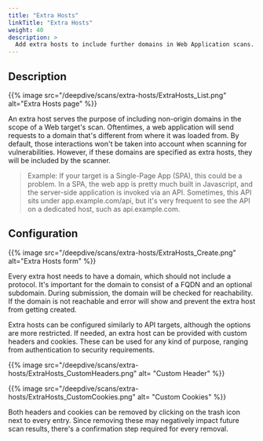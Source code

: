```yaml
---
title: "Extra Hosts"
linkTitle: "Extra Hosts"
weight: 40
description: >
  Add extra hosts to include further domains in Web Application scans.
---
```


## Description

{{% image src="/deepdive/scans/extra-hosts/ExtraHosts_List.png" alt="Extra Hosts page" %}}

An extra host serves the purpose of including non-origin domains in the scope of a Web target's scan. 
Oftentimes, a web application will send requests to a domain that's different from where it was loaded from. By default, those interactions won't be taken into account when scanning for vulnerabilities. However, if these domains are specified as extra hosts, they will be included by the scanner.
> Example: If your target is a Single-Page App (SPA), this could be a problem. In a SPA, the web app is pretty much built in Javascript, and the server-side application is invoked via an API. Sometimes, this API sits under app.example.com/api, but it's very frequent to see the API on a dedicated host, such as api.example.com.

## Configuration

{{% image src="/deepdive/scans/extra-hosts/ExtraHosts_Create.png" alt="Extra Hosts form" %}}

Every extra host needs to have a domain, which should not include a protocol. It's important for the domain to consist of a FQDN and an optional subdomain. During submission, the domain will be checked for reachability. If the domain is not reachable and error will show and prevent the extra host from getting created.

Extra hosts can be configured similarly to API targets, although the options are more restricted. If needed, an extra host can be provided with custom headers and cookies. These can be used for any kind of purpose, ranging from authentication to security requirements.

{{% image src="/deepdive/scans/extra-hosts/ExtraHosts_CustomHeaders.png" alt= "Custom Header" %}}

{{% image src="/deepdive/scans/extra-hosts/ExtraHosts_CustomCookies.png" alt= "Custom Cookies" %}}

Both headers and cookies can be removed by clicking on the trash icon next to every entry. 
Since removing these may negatively impact future scan results, there's a confirmation step required for every removal.